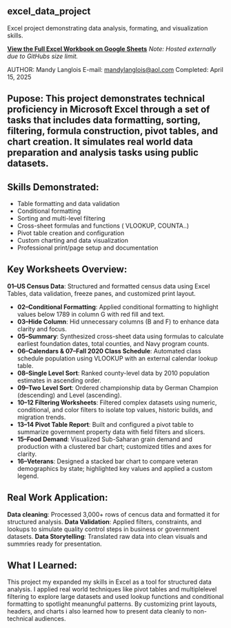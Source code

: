 ## excel_data_project
Excel project demonstrating data analysis, formating, and visualization skills.

 [**View the Full Excel Workbook on Google Sheets**](https://docs.google.com/spreadsheets/d/1-Rk64OiuZ7hkvrwBnjKGu7IARkIUuGW7/edit?usp=sharing&ouid=105211099760730782236&rtpof=true&sd=true)
*Note: Hosted externally due to GitHubs size limit.*

AUTHOR: Mandy Langlois 
E-mail: mandylanglois@aol.com
Completed: April 15, 2025 

## Pupose: This project demonstrates technical proficiency in Microsoft Excel through a set of tasks that includes data formatting, sorting, filtering, formula construction, pivot tables, and chart creation. It simulates real world data preparation and analysis tasks using public datasets.

## Skills Demonstrated: 

- Table formatting and data validation
- Conditional formatting
- Sorting and multi-level filtering
- Cross-sheet formulas and functions ( VLOOKUP, COUNTA..)
- Pivot table creation and configuration
- Custom charting and data visualization
- Professional print/page setup and documentation

 ##  Key Worksheets Overview:
 
**01–US Census Data**: Structured and formatted census data using Excel Tables, data validation, freeze panes, and customized print layout.
- **02–Conditional Formatting**: Applied conditional formatting to highlight values below 1789 in column G with red fill and text.
- **03–Hide Column**: Hid unnecessary columns (B and F) to enhance data clarity and focus.
- **05–Summary**: Synthesized cross-sheet data using formulas to calculate earliest foundation dates, total counties, and Navy program counts.
- **06–Calendars & 07–Fall 2020 Class Schedule**: Automated class schedule population using VLOOKUP with an external calendar lookup table.
- **08–Single Level Sort**: Ranked county-level data by 2010 population estimates in ascending order.
- **09–Two Level Sort**: Ordered championship data by German Champion (descending) and Level (ascending).
- **10–12 Filtering Worksheets**: Filtered complex datasets using numeric, conditional, and color filters to isolate top values, historic builds, and migration trends.
- **13–14 Pivot Table Report**: Built and configured a pivot table to summarize government property data with field filters and slicers.
- **15–Food Demand**: Visualized Sub-Saharan grain demand and production with a clustered bar chart; customized titles and axes for clarity.
- **16–Veterans**: Designed a stacked bar chart to compare veteran demographics by state; highlighted key values and applied a custom legend.

## Real Work Application:

**Data cleaning**: Processed 3,000+ rows of cencus data and formatted it for structured analysis.
**Data Validation**: Applied filters, constraints, and lookups to simulate quality control steps in business or government datasets.
**Data Storytelling**: Translated raw data into clean visuals and summries ready for presentation.
## What I Learned: 

This project my expanded my skills in Excel as a tool for structured data analysis. I applied real world techniques like pivot tables and multiplelevel filtering to explore large datasets and used lookup functions and conditional formatting to spotlight meanungful patterns. By customizing print layouts, headers, and charts i also learned how to present data cleanly to non-technical audiences.


